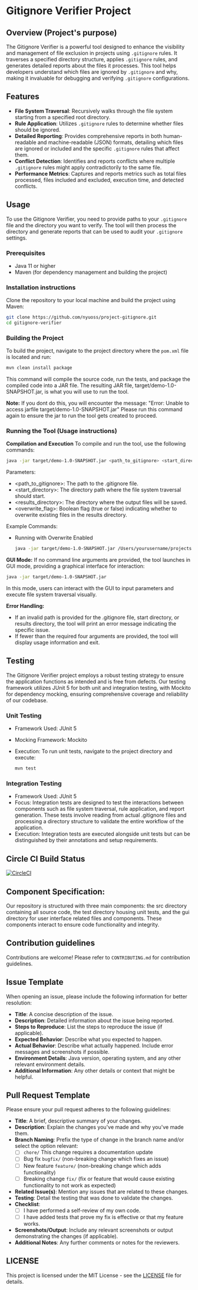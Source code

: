 # Gitignore Verifier Project

## Overview (Project's purpose)
The Gitignore Verifier is a powerful tool designed to enhance the visibility and management of file exclusion in projects using `.gitignore` rules. It traverses a specified directory structure, applies `.gitignore` rules, and generates detailed reports about the files it processes. This tool helps developers understand which files are ignored by `.gitignore` and why, making it invaluable for debugging and verifying `.gitignore` configurations.

## Features
- **File System Traversal**: Recursively walks through the file system starting from a specified root directory.
- **Rule Application**: Utilizes `.gitignore` rules to determine whether files should be ignored.
- **Detailed Reporting**: Provides comprehensive reports in both human-readable and machine-readable (JSON) formats, detailing which files are ignored or included and the specific `.gitignore` rules that affect them.
- **Conflict Detection**: Identifies and reports conflicts where multiple `.gitignore` rules might apply contradictorily to the same file.
- **Performance Metrics**: Captures and reports metrics such as total files processed, files included and excluded, execution time, and detected conflicts.

## Usage
To use the Gitignore Verifier, you need to provide paths to your `.gitignore` file and the directory you want to verify. The tool will then process the directory and generate reports that can be used to audit your `.gitignore` settings.

### Prerequisites
- Java 11 or higher
- Maven (for dependency management and building the project)

### Installation instructions
Clone the repository to your local machine and build the project using Maven:
```bash
git clone https://github.com/nyuoss/project-gitignore.git
cd gitignore-verifier
```

### Building the Project
To build the project, navigate to the project directory where the `pom.xml` file is located and run:

  ```bash
  mvn clean install package
  ```
This command will compile the source code, run the tests, and package the compiled code into a JAR file. 
The resulting JAR file, target/demo-1.0-SNAPSHOT.jar, is what you will use to run the tool.

**Note:** If you dont do this, you will encounter the message: 
"Error: Unable to access jarfile target/demo-1.0-SNAPSHOT.jar"
Please run this command again to ensure the jar to run the tool gets created to proceed.

### Running the Tool (Usage instructions)
**Compilation and Execution**
To compile and run the tool, use the following commands:
   ```bash
  java -jar target/demo-1.0-SNAPSHOT.jar <path_to_gitignore> <start_directory> <results_directory> <overwrite_flag>
  ```
Parameters:
  - <path_to_gitignore>: The path to the .gitignore file.
  - <start_directory>: The directory path where the file system traversal should start.
  - <results_directory>: The directory where the output files will be saved.
  - <overwrite_flag>: Boolean flag (true or false) indicating whether to overwrite existing files in the results directory.

  Example Commands:
  - Running with Overwrite Enabled
       ```bash
      java -jar target/demo-1.0-SNAPSHOT.jar /Users/yourusername/projects/myproject/.gitignore /Users/yourusername/projects/myproject /Users/yourusername/projects/myproject/results true
      ```

**GUI Mode:**
If no command line arguments are provided, the tool launches in GUI mode, providing a graphical interface for interaction:
  ```bash
  java -jar target/demo-1.0-SNAPSHOT.jar
  ```
In this mode, users can interact with the GUI to input parameters and execute file system traversal visually.

**Error Handling:**
- If an invalid path is provided for the .gitignore file, start directory, or results directory, the tool will print an error message indicating the specific issue.
- If fewer than the required four arguments are provided, the tool will display usage information and exit.

## Testing

The Gitignore Verifier project employs a robust testing strategy to ensure the application functions as intended and is free from defects. Our testing framework utilizes JUnit 5 for both unit and integration testing, with Mockito for dependency mocking, ensuring comprehensive coverage and reliability of our codebase.

### Unit Testing
- Framework Used: JUnit 5
- Mocking Framework: Mockito
- Execution: To run unit tests, navigate to the project directory and execute:
  
  ```bash
  mvn test
  ```
  
### Integration Testing
  - Framework Used: JUnit 5
  - Focus: Integration tests are designed to test the interactions between components such as file system traversal, rule application, and report generation. These tests involve reading from actual .gitignore files and processing a directory structure to validate the entire workflow of the application.
  - Execution: Integration tests are executed alongside unit tests but can be distinguished by their annotations and setup requirements.

## Circle CI Build Status

[![CircleCI](https://dl.circleci.com/status-badge/img/circleci/KYnFbY2qNNDLwRPNicQYzN/JCe2pdy1WyY4eU5bckY53j/tree/main.svg?style=svg&circle-token=2c19527cd3f0e1b351c32ad7862299196d120a5d)](https://dl.circleci.com/status-badge/redirect/circleci/KYnFbY2qNNDLwRPNicQYzN/JCe2pdy1WyY4eU5bckY53j/tree/main)


## Component Specification:
Our repository is structured with three main components: the src directory containing all source code, the test directory housing unit tests, and the gui directory for user interface related files and components. These components interact to ensure code functionality and integrity.


## Contribution guidelines
Contributions are welcome! Please refer to `CONTRIBUTING.md` for contribution guidelines.


## Issue Template

When opening an issue, please include the following information for better resolution:

- **Title**: A concise description of the issue.
- **Description**: Detailed information about the issue being reported.
- **Steps to Reproduce**: List the steps to reproduce the issue (if applicable).
- **Expected Behavior**: Describe what you expected to happen.
- **Actual Behavior**: Describe what actually happened. Include error messages and screenshots if possible.
- **Environment Details**: Java version, operating system, and any other relevant environment details.
- **Additional Information**: Any other details or context that might be helpful.

## Pull Request Template

Please ensure your pull request adheres to the following guidelines:

- **Title**: A brief, descriptive summary of your changes.
- **Description**: Explain the changes you've made and why you've made them.
- **Branch Naming**: Prefix the type of change in the branch name and/or select the option relevant:
  - [ ] `chore/` This change requires a documentation update
  - [ ] Bug fix `bugfix/` (non-breaking change which fixes an issue)
  - [ ] New feature `feature/` (non-breaking change which adds functionality)
  - [ ] Breaking change `fix/` (fix or feature that would cause existing functionality to not work as expected)
- **Related Issue(s)**: Mention any issues that are related to these changes.
- **Testing**: Detail the testing that was done to validate the changes.
- **Checklist**:
  - [ ] I have performed a self-review of my own code.
  - [ ] I have added tests that prove my fix is effective or that my feature works.
- **Screenshots/Output**: Include any relevant screenshots or output demonstrating the changes (if applicable).
- **Additional Notes**: Any further comments or notes for the reviewers.  

## LICENSE

This project is licensed under the MIT License - see the [LICENSE](LICENSE) file for details.
